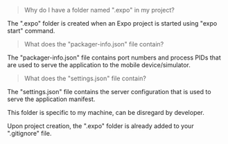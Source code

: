 > Why do I have a folder named ".expo" in my project?

The ".expo" folder is created when an Expo project is started using "expo start" command.

> What does the "packager-info.json" file contain?

The "packager-info.json" file contains port numbers and process PIDs that are used to serve the application to the mobile device/simulator.

> What does the "settings.json" file contain?

The "settings.json" file contains the server configuration that is used to serve the application manifest.


This folder is specific to my machine, can be disregard by developer.


Upon project creation, the ".expo" folder is already added to your ".gitignore" file.
